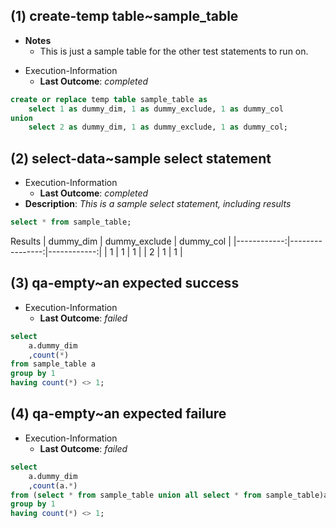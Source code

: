 ## (1) create-temp table~sample_table

- **Notes**
	- This is just a sample table for the other test statements to run on.
* Execution-Information
	* **Last Outcome**: _completed_

```sql
create or replace temp table sample_table as
	select 1 as dummy_dim, 1 as dummy_exclude, 1 as dummy_col
union
	select 2 as dummy_dim, 1 as dummy_exclude, 1 as dummy_col;
```

## (2) select-data~sample select statement
* Execution-Information
	* **Last Outcome**: _completed_
* **Description**: _This is a sample select statement, including results_

```sql
select * from sample_table;
```

Results
|   dummy_dim |   dummy_exclude |   dummy_col |
|------------:|----------------:|------------:|
|           1 |               1 |           1 |
|           2 |               1 |           1 |

## (3) qa-empty~an expected success
* Execution-Information
	* **Last Outcome**: _failed_

```sql
select
	a.dummy_dim
	,count(*)
from sample_table a
group by 1
having count(*) <> 1;
```

## (4) qa-empty~an expected failure
* Execution-Information
	* **Last Outcome**: _failed_

```sql
select
	a.dummy_dim
	,count(a.*)
from (select * from sample_table union all select * from sample_table)a
group by 1
having count(*) <> 1;
```